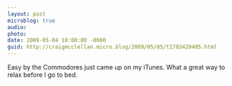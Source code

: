 ```yaml
---
layout: post
microblog: true
audio: 
photo: 
date: 2009-05-04 18:00:00 -0600
guid: http://craigmcclellan.micro.blog/2009/05/05/t1703420485.html
---
```

Easy by the Commodores just came up on my iTunes.  What a great way to relax before I go to bed.
